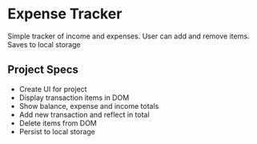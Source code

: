 # Expense Tracker

Simple tracker of income and expenses. User can add and remove items. Saves to local storage

## Project Specs

- Create UI for project
- Display transaction items in DOM
- Show balance, expense and income totals
- Add new transaction and reflect in total
- Delete items from DOM
- Persist to local storage